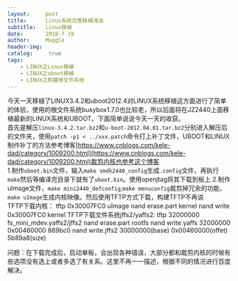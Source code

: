 ```yaml
---
layout:     post
title:      Linux系统完整移植浅谈
subtitle:   Linux移植
date:       2018-7-19
author:     Muggle
header-img:
catalog: 	 true
tags:
    - LINUX之Linux移植
    - LINUX之uboot移植
    - LINUX之构建根文件系统
---
```


今天一天移植了LINUX3.4.2和uboot2012.4对LINUX系统移植这方面进行了简单的体验，使用的根文件系统busybox1.7.0也比较老，所以后面将在JZ2440上面移植最新的LINUX系统和UBOOT。下面简单说说今天一天的收获。<br>
首先是解压`linux-3.4.2.tar.bz2`和`u-boot-2012.04.01.tar.bz2`分别进入解压后的文件夹，使用`patch -p1 < ../xxx.patch`命令打上补丁文件，UBOOT和LINUX制作补丁的方法参考博客[https://www.cnblogs.com/kele-dad/category/1009200.html](https://www.cnblogs.com/kele-dad/category/1009200.html)裁剪内核也参考这个博客<br>
1.制作`uboot.bin`文件，输入`make smdk2440_config`生成`.config`文件，再执行`make`然后等编译完目录下就有了`uboot.bin`。使用openjtag将其下载到板上
2.制作uImage文件，`make mini2440_defconfig`,`make menuconfig`裁剪掉冗余的功能，`make uImage`生成内核映像。然后使用TFTP方式下载，构建TFTP不再说<br>
TFTP下载内核：
	tftp 0x30007FC0 uImage
	nand erase.part kernel
	nand write 0x30007FC0 kernel
TFTP下载文件系统jffs2/yaffs2:
	tftp 32000000 fs_mini_mdev.yaffs2/jffs2
	nand erase.part rootfs
	nand write.yaffs 32000000 0x00460000 889bc0
	nand write.jffs2 30000000(base) 0x00460000(offet) 5b89a8(size)

问题：在下载完成后，启动单板，会出现各种错误，大部分都和裁剪内核的时候有些选项没有选上或者多选了有关系。这里不再一一描述，根据不同的情况进行百度解决。

